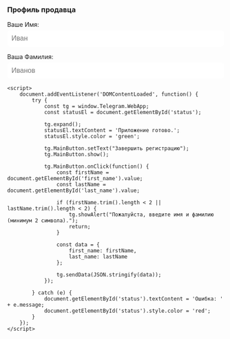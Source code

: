 <!-- register.html -->
<!DOCTYPE html>
<html lang="ru">
<head>
    <meta charset="UTF-8">
    <meta name="viewport" content="width=device-width, initial-scale=1.0, user-scalable=no">
    <title>Регистрация продавца</title>
    <script src="https://telegram.org/js/telegram-web-app.js"></script>
    <style>
        body { font-family: -apple-system, sans-serif; padding: 15px; color: var(--tg-theme-text-color); background-color: var(--tg-theme-bg-color); }
        .form-group { margin-bottom: 15px; }
        label { display: block; margin-bottom: 5px; }
        input { width: 100%; padding: 10px; box-sizing: border-box; border: 1px solid var(--tg-theme-hint-color); border-radius: 8px; font-size: 16px; }
        #status { text-align: center; margin-top: 15px; font-weight: bold; }
    </style>
</head>
<body>
    <h3>Профиль продавца</h3>
    <div class="form-group">
        <label for="first_name">Ваше Имя:</label>
        <input type="text" id="first_name" placeholder="Иван">
    </div>
    <div class="form-group">
        <label for="last_name">Ваша Фамилия:</label>
        <input type="text" id="last_name" placeholder="Иванов">
    </div>
    <p id="status"></p>

    <script>
        document.addEventListener('DOMContentLoaded', function() {
            try {
                const tg = window.Telegram.WebApp;
                const statusEl = document.getElementById('status');
                
                tg.expand();
                statusEl.textContent = 'Приложение готово.';
                statusEl.style.color = 'green';

                tg.MainButton.setText("Завершить регистрацию");
                tg.MainButton.show();
                
                tg.MainButton.onClick(function() {
                    const firstName = document.getElementById('first_name').value;
                    const lastName = document.getElementById('last_name').value;

                    if (firstName.trim().length < 2 || lastName.trim().length < 2) {
                        tg.showAlert("Пожалуйста, введите имя и фамилию (минимум 2 символа).");
                        return;
                    }
                    
                    const data = { 
                        first_name: firstName, 
                        last_name: lastName 
                    };
                    
                    tg.sendData(JSON.stringify(data));
                });

            } catch (e) {
                document.getElementById('status').textContent = 'Ошибка: ' + e.message;
                document.getElementById('status').style.color = 'red';
            }
        });
    </script>
</body>
</html>
